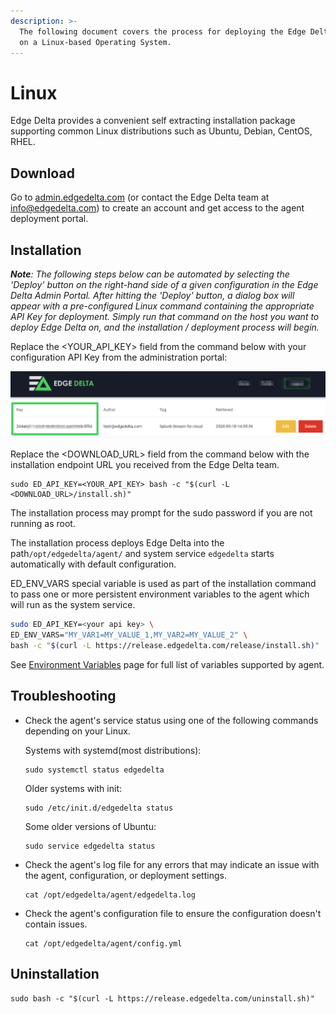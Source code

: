 ```yaml
---
description: >-
  The following document covers the process for deploying the Edge Delta service
  on a Linux-based Operating System.
---
```


# Linux

Edge Delta provides a convenient self extracting installation package supporting common Linux distributions such as Ubuntu, Debian, CentOS, RHEL.

## Download

Go to [admin.edgedelta.com](https://admin.edgedelta.com) \(or contact the Edge Delta team at [info@edgedelta.com](mailto:info@edgedelta.com)\) to create an account and get access to the agent deployment portal.

## Installation

_**Note**: The following steps below can be automated by selecting the 'Deploy' button on the right-hand side of a given configuration in the Edge Delta Admin Portal. After hitting the 'Deploy' button, a dialog box will appear with a pre-configured Linux command containing the appropriate API Key for deployment. Simply run that command on the host you want to deploy Edge Delta on, and the installation / deployment process will begin._

Replace the &lt;YOUR\_API\_KEY&gt; field from the command below with your configuration API Key from the administration portal:

![](../.gitbook/assets/screen-shot-2020-03-31-at-1.16.15-pm.png)

Replace the &lt;DOWNLOAD\_URL&gt; field from the command below with the installation endpoint URL you received from the Edge Delta team.

```text
sudo ED_API_KEY=<YOUR_API_KEY> bash -c "$(curl -L <DOWNLOAD_URL>/install.sh)"
```

The installation process may prompt for the sudo password if you are not running as root.

The installation process deploys Edge Delta into the path`/opt/edgedelta/agent/` and system service `edgedelta` starts automatically with default configuration.

ED\_ENV\_VARS special variable is used as part of the installation command to pass one or more persistent environment variables to the agent which will run as the system service.

```bash
sudo ED_API_KEY=<your api key> \
ED_ENV_VARS="MY_VAR1=MY_VALUE_1,MY_VAR2=MY_VALUE_2" \
bash -c "$(curl -L https://release.edgedelta.com/release/install.sh)"
```

See [Environment Variables](environment-variables.md) page for full list of variables supported by agent.

## Troubleshooting

* Check the agent's service status using one of the following commands depending on your Linux.

  Systems with systemd\(most distributions\):

  ```text
  sudo systemctl status edgedelta
  ```

  Older systems with init:

  ```text
  sudo /etc/init.d/edgedelta status
  ```

  Some older versions of Ubuntu:

  ```text
  sudo service edgedelta status
  ```

* Check the agent's log file for any errors that may indicate an issue with the agent, configuration, or deployment settings.

  ```text
  cat /opt/edgedelta/agent/edgedelta.log
  ```

* Check the agent's configuration file to ensure the configuration doesn't contain issues.

  ```text
  cat /opt/edgedelta/agent/config.yml
  ```

## Uninstallation

```text
sudo bash -c "$(curl -L https://release.edgedelta.com/uninstall.sh)"
```

